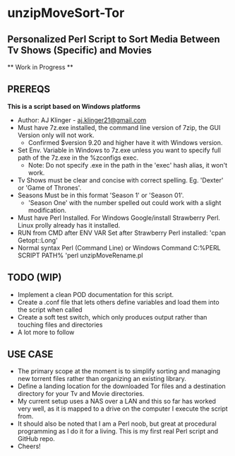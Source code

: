 # unzipMoveSort-Tor
## Personalized Perl Script to Sort Media Between Tv Shows (Specific) and Movies 
** Work in Progress **
## PREREQS
**This is a script based on Windows platforms**
* Author: AJ Klinger - aj.klinger21@gmail.com		       
* Must have 7z.exe installed, the command line version of 7zip, the GUI Version only will not work.					        
  * Confirmed $version 9.20 and higher have it with Windows version.  												                        
* Set Env. Variable in Windows to 7z.exe unless you want to specify full path of the 7z.exe in the %zconfigs exec. 	
  * Note: Do not specify .exe in the path in the 'exec' hash alias, it won't work. 								                    	
* Tv Shows must be clear and concise with correct spelling.  Eg. 'Dexter' or 'Game of Thrones'.
* Seasons Must be in this format 'Season 1' or 'Season 01'.  														                            
  * 'Season One' with the number spelled out could work with a slight modification.  								                  
* Must have Perl Installed.  For Windows Google/install Strawberry Perl.  Linux prolly already has it installed.
* RUN from CMD after ENV VAR Set after Strawberry Perl installed: 'cpan Getopt::Long'							                  
* Normal syntax Perl (Command Line) or Windows Command C:\%PERL SCRIPT PATH% 'perl unzipMoveRename.pl			          	
## TODO (WIP)																										                                                    
* Implement a clean POD documentation for this script.  														                              
* Create a .conf file that lets others define variables and load them into the script when called 				        
* Create a soft test switch, which only produces output rather than touching files and directories				        
* A lot more to follow																							                                              											
## USE CASE	
* The primary scope at the moment is to simplify sorting and managing new torrent files rather than organizing an existing library.  
* Define a landing location for the downloaded Tor files and a destination directory for your Tv and Movie directories.  
* My current setup   uses a NAS over a LAN and this so far has worked very well, as it is mapped to a drive on the computer I execute the   script from.    
*	It should also be noted that I am a Perl noob, but great at procedural programming as I do it for a living.  This is my first real Perl   script and GitHub repo.  
* Cheers!
